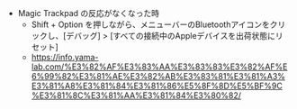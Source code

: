 - Magic Trackpad の反応がなくなった時
  - Shift + Option を押しながら、メニューバーのBluetoothアイコンをクリックし、[デバッグ] > [すべての接続中のAppleデバイスを出荷状態にリセット]
  - https://info.yama-lab.com/%E3%82%AF%E3%83%AA%E3%83%83%E3%82%AF%E6%99%82%E3%81%AE%E3%82%AB%E3%83%81%E3%81%A3%E3%81%A8%E3%81%84%E3%81%86%E5%8F%8D%E5%BF%9C%E3%81%8C%E3%81%AA%E3%81%84%E3%80%82/
